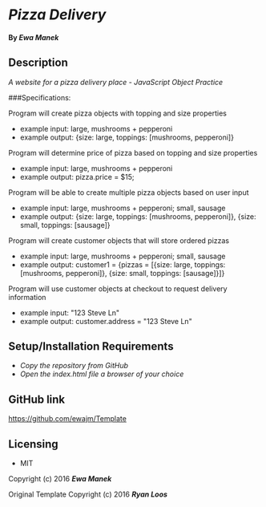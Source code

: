# _Pizza Delivery_

#### By _Ewa Manek_

## Description

_A website for a pizza delivery place - JavaScript Object Practice_

###Specifications:

Program will create pizza objects with topping and size properties
* example input: large, mushrooms + pepperoni
* example output: {size: large, toppings: [mushrooms, pepperoni]}

Program will determine price of pizza based on topping and size properties
* example input: large, mushrooms + pepperoni
* example output: pizza.price = $15;

Program will be able to create multiple pizza objects based on user input
* example input: large, mushrooms + pepperoni; small, sausage
* example output: {size: large, toppings: [mushrooms, pepperoni]}, {size: small, toppings: [sausage]}

Program will create customer objects that will store ordered pizzas
* example input: large, mushrooms + pepperoni; small, sausage
* example output: customer1 = {pizzas = [{size: large, toppings: [mushrooms, pepperoni]}, {size: small, toppings: [sausage]}]}

Program will use customer objects at checkout to request delivery information
* example input: "123 Steve Ln"
* example output: customer.address = "123 Steve Ln"

## Setup/Installation Requirements

* _Copy the repository from GitHub_
* _Open the index.html file a browser of your choice_

## GitHub link

https://github.com/ewajm/Template

## Licensing

* MIT

Copyright (c) 2016 **_Ewa Manek_**

Original Template Copyright (c) 2016 **_Ryan Loos_**
